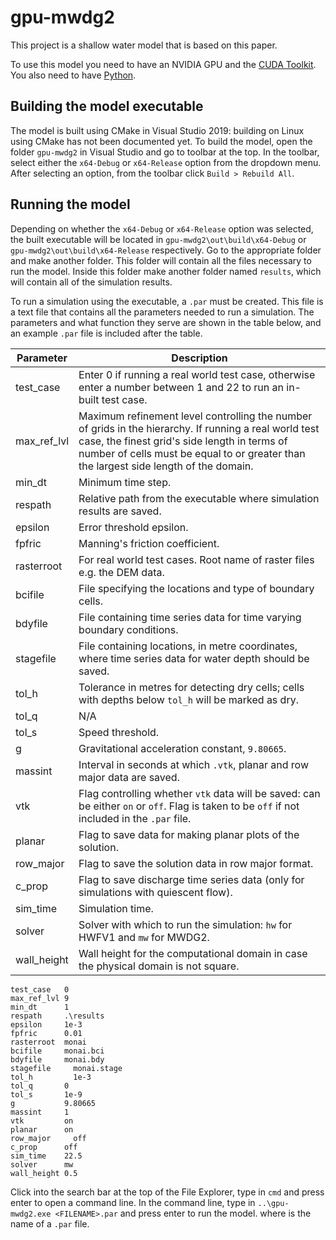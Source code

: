 # gpu-mwdg2

This project is a shallow water model that is based on this paper. 

To use this model you need to have an NVIDIA GPU and the [CUDA Toolkit](https://developer.nvidia.com/cuda-toolkit). You also need to have [Python](https://www.python.org/downloads/).

## Building the model executable

The model is built using CMake in Visual Studio 2019: building on Linux using CMake has not been documented yet. To build the model, open the folder `gpu-mwdg2` in Visual Studio and go to toolbar at the top. In the toolbar, select either the `x64-Debug` or `x64-Release` option from the dropdown menu. After selecting an option, from the toolbar click `Build > Rebuild All`.

## Running the model

Depending on whether the `x64-Debug` or `x64-Release` option was selected, the built executable will be located in `gpu-mwdg2\out\build\x64-Debug` or `gpu-mwdg2\out\build\x64-Release` respectively. Go to the appropriate folder and make another folder. This folder will contain all the files necessary to run the model. Inside this folder make another folder named `results`, which will contain all of the simulation results.

To run a simulation using the executable, a `.par` must be created. This file is a text file that contains all the parameters needed to run a simulation. The parameters and what function they serve are shown in the table below, and an example `.par` file is included after the table.


| Parameter   | Description |
| ------------|-------------|
| test_case 	| Enter 0 if running a real world test case, otherwise enter a number between 1 and 22 to run an in-built test case. |
| max_ref_lvl	| Maximum refinement level controlling the number of grids in the hierarchy. If running a real world test case, the finest grid's side length in terms of number of cells must be equal to or greater than the largest side length of the domain. |
| min_dt		| Minimum time step. |
| respath		| Relative path from the executable where simulation results are saved. |
| epsilon		| Error threshold epsilon. |
| fpfric 		| Manning's friction coefficient. |
| rasterroot	| For real world test cases. Root name of raster files e.g. the DEM data. |
| bcifile		| File specifying the locations and type of boundary cells. |
| bdyfile		| File containing time series data for time varying boundary conditions.   |
| stagefile	| File containing locations, in metre coordinates, where time series data for water depth should be saved. |
| tol_h		| Tolerance in metres for detecting dry cells; cells with depths below `tol_h` will be marked as dry. |
| tol_q		| N/A           |
| tol_s		| Speed threshold. |
| g			| Gravitational acceleration constant, `9.80665`.     |
| massint		| Interval in seconds at which `.vtk`, planar and row major data are saved. |
| vtk			| Flag controlling whether `vtk` data will be saved: can be either `on` or `off`. Flag is taken to be `off` if  not included in the `.par` file. |
| planar  | Flag to save data for making planar plots of the solution. |
| row_major	| Flag to save the solution data in row major format. |
| c_prop		| Flag to save discharge time series data (only for simulations with quiescent flow). |
| sim_time	| Simulation time. |
| solver		| Solver with which to run the simulation: `hw` for HWFV1 and `mw` for MWDG2. |
| wall_height	| Wall height for the computational domain in case the physical domain is not square. |


```
test_case   0
max_ref_lvl 9
min_dt      1
respath     .\results
epsilon     1e-3
fpfric      0.01
rasterroot  monai
bcifile     monai.bci
bdyfile     monai.bdy
stagefile	  monai.stage
tol_h	      1e-3
tol_q       0
tol_s       1e-9
g           9.80665
massint     1
vtk         on
planar      on
row_major	  off
c_prop      off
sim_time    22.5
solver      mw
wall_height	0.5
```

Click into the search bar at the top of the File Explorer, type in `cmd` and press enter to open a command line. In the command line, type in `..\gpu-mwdg2.exe <FILENAME>.par` and press enter to run the model. where <FILENAME> is the name of a `.par` file.
